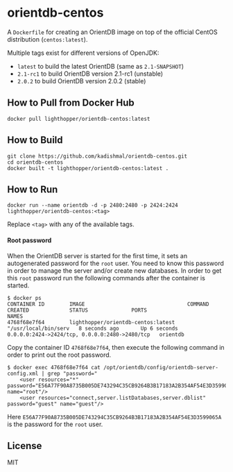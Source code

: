 # orientdb-centos

A `Dockerfile` for creating an OrientDB image on top of the official CentOS distribution (`centos:latest`).

Multiple tags exist for different versions of OpenJDK:

- `latest` to build the latest OrientDB (same as `2.1-SNAPSHOT`)
- `2.1-rc1` to build OrientDB version 2.1-rc1 (unstable)
- `2.0.2` to build OrientDB version 2.0.2 (stable)

## How to Pull from Docker Hub

    docker pull lighthopper/orientdb-centos:latest

## How to Build

    git clone https://github.com/kadishmal/orientdb-centos.git
    cd orientdb-centos
    docker built -t lighthopper/orientdb-centos:latest .

## How to Run

    docker run --name orientdb -d -p 2480:2480 -p 2424:2424 lighthopper/orientdb-centos:<tag>

Replace `<tag>` with any of the available tags.

#### Root password

When the OrientDB server is started for the first time, it sets an autogenerated password
for the `root` user. You need to know this password in order to manage the server and/or
create new databases. In order to get this `root` password run the following commands
after the container is started.

    $ docker ps
    CONTAINER ID        IMAGE                                 COMMAND                CREATED             STATUS              PORTS                                            NAMES
    4768f68e7f64        lighthopper/orientdb-centos:latest   "/usr/local/bin/serv   8 seconds ago       Up 6 seconds        0.0.0.0:2424->2424/tcp, 0.0.0.0:2480->2480/tcp   orientdb

Copy the container ID `4768f68e7f64`, then execute the following command in order to print out the root password.

    $ docker exec 4768f68e7f64 cat /opt/orientdb/config/orientdb-server-config.xml | grep "password="
        <user resources="*" password="E56A77F90A8735B005DE743294C35CB9264B3B17183A2B354AF54E3D3599065A" name="root"/>
        <user resources="connect,server.listDatabases,server.dblist" password="guest" name="guest"/>

Here `E56A77F90A8735B005DE743294C35CB9264B3B17183A2B354AF54E3D3599065A` is the password for the `root` user.

## License

MIT